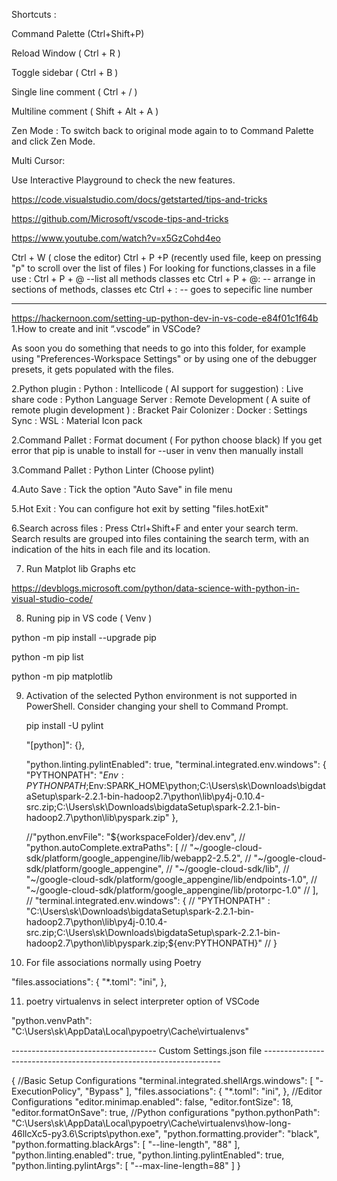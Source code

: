 Shortcuts :

Command Palette (Ctrl+Shift+P)

Reload Window ( Ctrl + R )

Toggle sidebar ( Ctrl + B )

Single line comment ( Ctrl + / )

Multiline comment ( Shift + Alt + A )

Zen Mode :
    To switch back to original mode again to to Command Palette and click Zen Mode.

Multi Cursor: 


Use Interactive Playground to check the new features.

https://code.visualstudio.com/docs/getstarted/tips-and-tricks

https://github.com/Microsoft/vscode-tips-and-tricks

https://www.youtube.com/watch?v=x5GzCohd4eo

Ctrl + W ( close the editor)
Ctrl + P +P (recently used file, keep on pressing "p" to scroll over the list of files )
For looking for functions,classes in a file use :
Ctrl + P + @ --list all methods classes etc
Ctrl + P + @: -- arrange in sections of methods, classes etc
Ctrl + :   -- goes to sepecific line number

------------------------------------------------------------------------
https://hackernoon.com/setting-up-python-dev-in-vs-code-e84f01c1f64b
1.How to create and init “.vscode” in VSCode?

 As soon you do something that needs to go into this folder, for example using "Preferences-Workspace Settings" or by using one of the debugger presets, it gets populated with the files.
 
2.Python plugin
    : Python
    : Intellicode ( AI support for suggestion)
	: Live share code
	: Python Language Server
	: Remote Development ( A suite of remote plugin development )
	: Bracket Pair Colonizer
	: Docker
	: Settings Sync
	: WSL
	: Material Icon pack


 

2.Command Pallet : Format document ( For python choose black)
    If you get error that pip is unable to install for --user in venv then manually install 


3.Command Pallet : Python Linter    (Choose pylint)


4.Auto Save : Tick the option "Auto Save" in file menu

5.Hot Exit : You can configure hot exit by setting "files.hotExit"

6.Search across files :  Press Ctrl+Shift+F and enter your search term. Search results are grouped into files containing the search term, with an indication of the hits in each file and its location. 

7.  Run Matplot lib Graphs etc 

https://devblogs.microsoft.com/python/data-science-with-python-in-visual-studio-code/


8. Runing pip in VS code ( Venv )

python -m pip install --upgrade pip

python -m pip list

python -m pip matplotlib

9. Activation of the selected Python environment is not supported in PowerShell. Consider changing your shell to Command Prompt.


	pip install -U pylint

     "[python]": {},

    "python.linting.pylintEnabled": true,
     "terminal.integrated.env.windows": {
        "PYTHONPATH": "$Env:PYTHONPATH;$Env:SPARK_HOME\\python;C:\\Users\\sk\\Downloads\\bigdataSetup\\spark-2.2.1-bin-hadoop2.7\\python\\lib\\py4j-0.10.4-src.zip;C:\\Users\\sk\\Downloads\\bigdataSetup\\spark-2.2.1-bin-hadoop2.7\\python\\lib\\pyspark.zip"
    },
	
	
	
	//"python.envFile": "${workspaceFolder}/dev.env",
              // "python.autoComplete.extraPaths": [
              //               "~/google-cloud-sdk/platform/google_appengine/lib/webapp2-2.5.2",
              //               "~/google-cloud-sdk/platform/google_appengine",
              //               "~/google-cloud-sdk/lib",
              //               "~/google-cloud-sdk/platform/google_appengine/lib/endpoints-1.0",
              //               "~/google-cloud-sdk/platform/google_appengine/lib/protorpc-1.0"
              //           ],
              //  "terminal.integrated.env.windows": {
              //               "PYTHONPATH" : "C:\\Users\\sk\\Downloads\\bigdataSetup\\spark-2.2.1-bin-hadoop2.7\\python\\lib\\py4j-0.10.4-src.zip;C:\\Users\\sk\\Downloads\\bigdataSetup\\spark-2.2.1-bin-hadoop2.7\\python\\lib\\pyspark.zip;${env:PYTHONPATH}"
              //  }

10. For file associations normally using Poetry			  

"files.associations": {
        "*.toml": "ini",
    },			  


11. poetry virtualenvs in select interpreter option of VSCode

"python.venvPath": "C:\\Users\\sk\\AppData\\Local\\pypoetry\\Cache\\virtualenvs"










------------------------------------ Custom Settings.json file -------------------------------------------------------------------


{
    //Basic Setup Configurations
    "terminal.integrated.shellArgs.windows": [
        "-ExecutionPolicy",
        "Bypass"
    ],
    "files.associations": {
        "*.toml": "ini",
    },
    //Editor Configurations
    "editor.minimap.enabled": false,
    "editor.fontSize": 18,
    "editor.formatOnSave": true,
    //Python configurations
    "python.pythonPath": "C:\\Users\\sk\\AppData\\Local\\pypoetry\\Cache\\virtualenvs\\how-long-46llcXc5-py3.6\\Scripts\\python.exe",
    "python.formatting.provider": "black",
    "python.formatting.blackArgs": [
        "--line-length",
        "88"
    ],
    "python.linting.enabled": true,
    "python.linting.pylintEnabled": true,
    "python.linting.pylintArgs": [
        "--max-line-length=88"
    ]
}			  